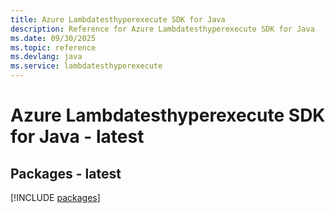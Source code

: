 ```yaml
---
title: Azure Lambdatesthyperexecute SDK for Java
description: Reference for Azure Lambdatesthyperexecute SDK for Java
ms.date: 09/30/2025
ms.topic: reference
ms.devlang: java
ms.service: lambdatesthyperexecute
---
```

# Azure Lambdatesthyperexecute SDK for Java - latest
## Packages - latest
[!INCLUDE [packages](lambdatesthyperexecute-index.md)]